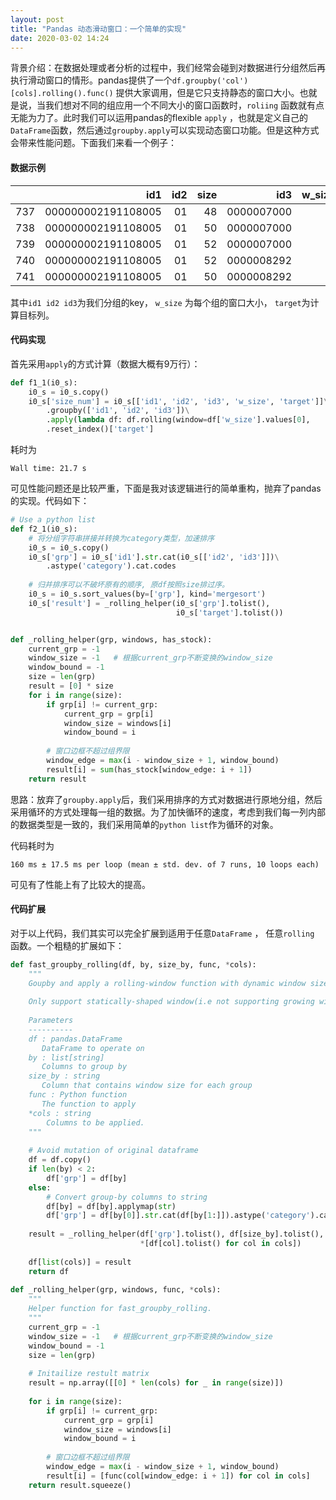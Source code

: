 ```yaml
---
layout: post
title: "Pandas 动态滑动窗口：一个简单的实现"
date: 2020-03-02 14:24
---
```


背景介绍：在数据处理或者分析的过程中，我们经常会碰到对数据进行分组然后再执行滑动窗口的情形。pandas提供了一个`df.groupby('col')[cols].rolling().func()` 提供大家调用，但是它只支持静态的窗口大小。也就是说，当我们想对不同的组应用一个不同大小的窗口函数时，`roliing` 函数就有点无能为力了。此时我们可以运用pandas的flexible `apply` ，也就是定义自己的`DataFrame`函数，然后通过`groupby.apply`可以实现动态窗口功能。但是这种方式会带来性能问题。下面我们来看一个例子：

#### 数据示例

|      |                id1 |  id2 | size |        id3 | w_size | target |
| ---: | -----------------: | ---: | ---: | ---------: | -----: | -----: |
|  737 | 000000002191108005 |   01 |   48 | 0000007000 |      3 |      1 |
|  738 | 000000002191108005 |   01 |   50 | 0000007000 |      3 |      1 |
|  739 | 000000002191108005 |   01 |   52 | 0000007000 |      3 |      1 |
|  740 | 000000002191108005 |   01 |   52 | 0000008292 |      3 |      0 |
|  741 | 000000002191108005 |   01 |   50 | 0000008292 |      3 |      0 |

其中`id1 id2 id3`为我们分组的key， `w_size` 为每个组的窗口大小， `target`为计算目标列。

#### 代码实现

首先采用`apply`的方式计算（数据大概有9万行）：

```python
def f1_1(i0_s):
    i0_s = i0_s.copy()
    i0_s['size_num'] = i0_s[['id1', 'id2', 'id3', 'w_size', 'target']]\
        .groupby(['id1', 'id2', 'id3'])\
        .apply(lambda df: df.rolling(window=df['w_size'].values[0],                                                  min_periods=1)['target'].sum())\
        .reset_index()['target']
```



耗时为

`Wall time: 21.7 s`

可见性能问题还是比较严重，下面是我对该逻辑进行的简单重构，抛弃了pandas的实现。代码如下：

```python
# Use a python list
def f2_1(i0_s):
    # 将分组字符串拼接并转换为category类型，加速排序
    i0_s = i0_s.copy()
    i0_s['grp'] = i0_s['id1'].str.cat(i0_s[['id2', 'id3']])\
        .astype('category').cat.codes
    
    # 归并排序可以不破坏原有的顺序, 原df按照size排过序。
    i0_s = i0_s.sort_values(by=['grp'], kind='mergesort')
    i0_s['result'] = _rolling_helper(i0_s['grp'].tolist(),                                                          i0_s['w_size'].tolist(), 
                                     i0_s['target'].tolist())


def _rolling_helper(grp, windows, has_stock):
    current_grp = -1
    window_size = -1   # 根据current_grp不断变换的window_size
    window_bound = -1
    size = len(grp)
    result = [0] * size
    for i in range(size):
        if grp[i] != current_grp:
            current_grp = grp[i]
            window_size = windows[i]
            window_bound = i
        
        # 窗口边框不超过组界限
        window_edge = max(i - window_size + 1, window_bound)
        result[i] = sum(has_stock[window_edge: i + 1])
    return result
```



思路：放弃了`groupby.apply`后，我们采用排序的方式对数据进行原地分组，然后采用循环的方式处理每一组的数据。为了加快循环的速度，考虑到我们每一列内部的数据类型是一致的，我们采用简单的`python list`作为循环的对象。

代码耗时为

`160 ms ± 17.5 ms per loop (mean ± std. dev. of 7 runs, 10 loops each)`

可见有了性能上有了比较大的提高。

#### 代码扩展

对于以上代码，我们其实可以完全扩展到适用于任意`DataFrame` ， 任意`rolling` 函数。一个粗糙的扩展如下：

```python
def fast_groupby_rolling(df, by, size_by, func, *cols):
    """
    Goupby and apply a rolling-window function with dynamic window size.
    
    Only support statically-shaped window(i.e not supporting growing window or     shrinking window) but dynamically-sized window. Much more time-efficient       than using pandas' flexible apply.
    
    Parameters
    ----------
    df : pandas.DataFrame
       DataFrame to operate on
    by : list[string]
       Columns to group by
    size_by : string
       Column that contains window size for each group
    func : Python function
       The function to apply
    *cols : string
        Columns to be applied.
    """
    
    # Avoid mutation of original dataframe
    df = df.copy()
    if len(by) < 2:
        df['grp'] = df[by]
    else:
        # Convert group-by columns to string
        df[by] = df[by].applymap(str)
        df['grp'] = df[by[0]].str.cat(df[by[1:]]).astype('category').cat.codes
        
    result = _rolling_helper(df['grp'].tolist(), df[size_by].tolist(), func,
                             *[df[col].tolist() for col in cols])
    
    df[list(cols)] = result
    return df
        
def _rolling_helper(grp, windows, func, *cols):
    """
    Helper function for fast_groupby_rolling.
    """
    current_grp = -1
    window_size = -1   # 根据current_grp不断变换的window_size
    window_bound = -1
    size = len(grp)
    
    # Initailize restult matrix
    result = np.array([[0] * len(cols) for _ in range(size)])
    
    for i in range(size):
        if grp[i] != current_grp:
            current_grp = grp[i]
            window_size = windows[i]
            window_bound = i
        
        # 窗口边框不超过组界限
        window_edge = max(i - window_size + 1, window_bound)
        result[i] = [func(col[window_edge: i + 1]) for col in cols]
    return result.squeeze()
```


